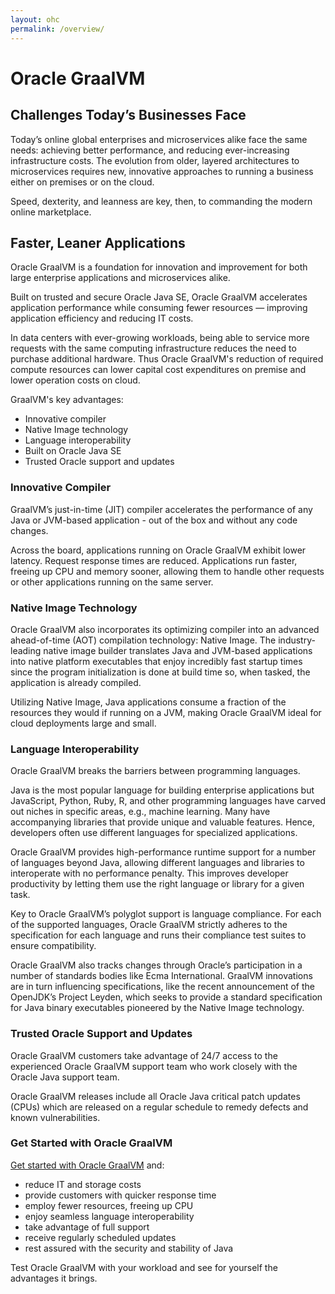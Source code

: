 ```yaml
---
layout: ohc
permalink: /overview/
---
```


# Oracle GraalVM

## Challenges Today’s Businesses Face

Today’s online global enterprises and microservices alike face the same needs:
achieving better performance, and reducing ever-increasing infrastructure costs.
The evolution from older, layered architectures to microservices requires new,
innovative approaches to running a business either on premises or on the cloud.

Speed, dexterity, and leanness are key, then, to commanding the modern
online marketplace.
  
## Faster, Leaner Applications

Oracle GraalVM is a foundation for innovation and improvement for both large
enterprise applications and microservices alike.

Built on trusted and secure Oracle Java SE, Oracle GraalVM accelerates
application performance while consuming fewer resources — improving application
efficiency and reducing IT costs.

In data centers with ever-growing workloads, being able to service more
requests with the same computing infrastructure reduces the need to purchase
additional hardware. Thus Oracle GraalVM's reduction of required compute
resources can lower capital cost expenditures on premise and lower operation
costs on cloud.

GraalVM's key advantages:
* Innovative compiler
* Native Image technology
* Language interoperability
* Built on Oracle Java SE
* Trusted Oracle support and updates

### Innovative Compiler
GraalVM’s just-in-time (JIT) compiler accelerates the performance of any Java
or JVM-based application - out of the box and without any code changes.

Across the board, applications running on Oracle GraalVM exhibit lower
latency. Request response times are reduced. Applications run faster, freeing up
CPU and memory sooner, allowing them to handle other requests or other
applications running on the same server.

### Native Image Technology
Oracle GraalVM also incorporates its optimizing compiler into an
advanced ahead-of-time (AOT) compilation technology: Native Image. The industry-leading native
image builder translates Java and JVM-based applications into native platform
executables that enjoy incredibly fast startup times since the program initialization
is done at build time so, when tasked, the application is already compiled.

Utilizing Native Image, Java applications consume a fraction of the resources
they would if running on a JVM, making Oracle GraalVM ideal for cloud
deployments large and small.

### Language Interoperability
Oracle GraalVM breaks the barriers between programming languages.

Java is the most popular language for building enterprise applications but
JavaScript, Python, Ruby, R, and other programming languages have carved out niches
in specific areas, e.g., machine learning. Many have accompanying libraries that provide
unique and valuable features. Hence, developers often use different languages
for specialized applications.

Oracle GraalVM provides high-performance runtime support for a number of
languages beyond Java, allowing different languages and
libraries to interoperate with no performance penalty. This improves developer
productivity by letting them use the right language or library for a given task.

Key to Oracle GraalVM’s polyglot support is language compliance. For each of
the supported languages, Oracle GraalVM strictly adheres to the
specification for each language and runs their compliance test suites to ensure
compatibility.

Oracle GraalVM also tracks changes through Oracle’s participation in a
number of standards bodies like Ecma International. GraalVM innovations are in
turn influencing specifications, like the recent announcement of the OpenJDK’s
Project Leyden, which seeks to provide a standard specification for Java binary
executables pioneered by the Native Image technology.

### Trusted Oracle Support and Updates
Oracle GraalVM customers take advantage of 24/7 access to the experienced Oracle GraalVM
support team who work closely with the Oracle Java support team.

Oracle GraalVM releases include all Oracle Java critical patch updates
(CPUs) which are released on a regular schedule to remedy defects and known
vulnerabilities.

### Get Started with Oracle GraalVM

[Get started with Oracle GraalVM](../getting-started/graalvm-enterprise/get-started-graalvm-enterprise.md) and:
* reduce IT and storage costs
* provide customers with quicker response time
* employ fewer resources, freeing up CPU
* enjoy seamless language interoperability
* take advantage of full support
* receive regularly scheduled updates
* rest assured with the security and stability of Java

Test Oracle GraalVM with your workload and see for yourself the advantages it brings.
